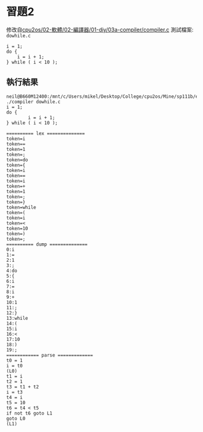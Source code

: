 # 習題2
修改自[cpu2os/02-軟體/02-編譯器/01-diy/03a-compiler/compiler.c](https://github.com/ccc111b/cpu2os/blob/master/02-%E8%BB%9F%E9%AB%94/02-%E7%B7%A8%E8%AD%AF%E5%99%A8/01-diy/03a-compiler/compiler.c)
測試檔案: `dowhile.c`
```
i = 1;
do {
	i = i + 1;
} while ( i < 10 );
```

## 執行結果
```
neil@B660M12400:/mnt/c/Users/mikel/Desktop/College/cpu2os/Mine/sp111b/ex2$ ./compiler dowhile.c 
i = 1;
do {
        i = i + 1;
} while ( i < 10 );

========== lex ==============
token=i
token==
token=1
token=;
token=do
token={
token=i
token==
token=i
token=+
token=1
token=;
token=}
token=while
token=(
token=i
token=<
token=10
token=)
token=;
========== dump ==============
0:i
1:=
2:1
3:;
4:do
5:{
6:i
7:=
8:i
9:+
10:1
11:;
12:}
13:while
14:(
15:i
16:<
17:10
18:)
19:;
============ parse =============
t0 = 1
i = t0
(L0)
t1 = i
t2 = 1
t3 = t1 + t2
i = t3
t4 = i
t5 = 10
t6 = t4 < t5
if not t6 goto L1
goto L0
(L1)
```